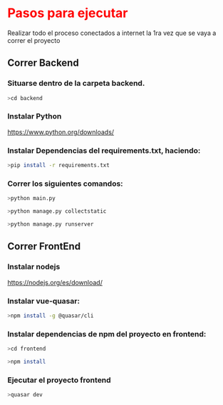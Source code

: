 # <span style="color:red">Pasos para ejecutar</span>

Realizar todo el proceso conectados a internet la 1ra vez que se vaya a correr el proyecto

## Correr Backend
### Situarse dentro de la carpeta backend.
```bash
>cd backend
```
### Instalar Python
https://www.python.org/downloads/
### Instalar Dependencias del requirements.txt, haciendo:
```bash
>pip install -r requirements.txt
```
### Correr los siguientes comandos:
```bash
>python main.py
```

```bash 
>python manage.py collectstatic
```

```bash 
>python manage.py runserver 
```

## Correr FrontEnd
### Instalar nodejs
https://nodejs.org/es/download/
### Instalar vue-quasar:
```bash 
>npm install -g @quasar/cli 
```

### Instalar dependencias de npm del proyecto en frontend:
```bash 
>cd frontend 
```

```bash 
>npm install 
```

### Ejecutar el proyecto frontend
```bash 
>quasar dev 
```

